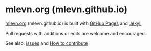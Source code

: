 # mlevn.org (mlevn.github.io)

[mlevn.org](https://mlevn.org) (mlevn.github.io) is built with [GitHub Pages](https://guides.github.com/features/pages/) and [Jekyll](https://help.github.com/articles/about-github-pages-and-jekyll/). 

Pull requests with additions or edits are welcome and encouraged.

See also: [issues](../../issues) and [How to contribute](https://mlevn.org/contribute/)

